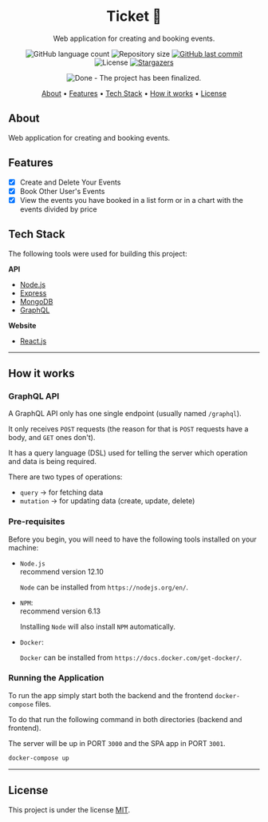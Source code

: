 <h1 align="center">Ticket 🎫</h1>

<p align="center">Web application for creating and booking events.</p>

<p align="center">
  <img alt="GitHub language count" src="https://img.shields.io/github/languages/count/th92rodr/ticket?color=7159c1" />
  <img alt="Repository size" src="https://img.shields.io/github/repo-size/th92rodr/ticket?color=b24c63" />
  <a href="https://github.com/th92rodr/ticket/commits/master">
    <img alt="GitHub last commit" src="https://img.shields.io/github/last-commit/th92rodr/ticket?color=3675d3" />
  </a>
  <img alt="License" src="https://img.shields.io/badge/license-MIT-fff?color=1A424F" />
  <a href="https://github.com/th92rodr/ticket/stargazers">
    <img alt="Stargazers" src="https://img.shields.io/github/stars/th92rodr/ticket?style=social" />
  </a>
</p>

<p align="center">
  <img src="https://img.shields.io/badge/repo status-Done-fff?style=flat&color=47A248" alt="Done - The project has been finalized." />
</p>

<p align="center">
 <a href="#about">About</a> •
 <a href="#features">Features</a> •
 <a href="#tech-stack">Tech Stack</a> •
 <a href="#how-it-works">How it works</a> •
 <a href="#license">License</a>
</p>

## About

Web application for creating and booking events.

## Features

- [x] Create and Delete Your Events
- [x] Book Other User's Events
- [x] View the events you have booked in a list form or in a chart with the events divided by price

## Tech Stack

The following tools were used for building this project:

**API**

- [Node.js](https://nodejs.org/en/)
- [Express](https://expressjs.com/)
- [MongoDB](https://www.mongodb.com/)
- [GraphQL](https://graphql.org/)

**Website**

- [React.js](https://pt-br.reactjs.org/)

---

## How it works

### GraphQL API

A GraphQL API only has one single endpoint (usually named `/graphql`).

It only receives `POST` requests (the reason for that is `POST` requests have a body, and `GET` ones don't).

It has a query language (DSL) used for telling the server which operation and data is being required.

There are two types of operations:

- `query` -> for fetching data
- `mutation` -> for updating data (create, update, delete)

### Pre-requisites

Before you begin, you will need to have the following tools installed on your machine:

- `Node.js`<br />
  recommend version 12.10

  `Node` can be installed from `https://nodejs.org/en/`.

- `NPM`:<br />
  recommend version 6.13

  Installing `Node` will also install `NPM` automatically.

- `Docker`:<br />

  `Docker` can be installed from `https://docs.docker.com/get-docker/`.

### Running the Application

To run the app simply start both the backend and the frontend `docker-compose` files.

To do that run the following command in both directories (backend and frontend).

The server will be up in PORT `3000` and the SPA app in PORT `3001`.

```sh
docker-compose up
```

---

## License

This project is under the license [MIT](./LICENSE).
